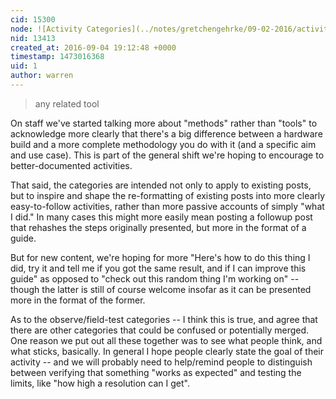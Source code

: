 ```yaml
---
cid: 15300
node: ![Activity Categories](../notes/gretchengehrke/09-02-2016/activity-categories)
nid: 13413
created_at: 2016-09-04 19:12:48 +0000
timestamp: 1473016368
uid: 1
author: warren
---
```


> any related tool

On staff we've started talking more about "methods" rather than "tools" to acknowledge more clearly that there's a big difference between a hardware build and a more complete methodology you do with it (and a specific aim and use case). This is part of the general shift we're hoping to encourage to better-documented activities. 

That said, the categories are intended not only to apply to existing posts, but to inspire and shape the re-formatting of existing posts into more clearly easy-to-follow activities, rather than more passive accounts of simply "what I did." In many cases this might more easily mean posting a followup post that rehashes the steps originally presented, but more in the format of a guide. 

But for new content, we're hoping for more "Here's how to do this thing I did, try it and tell me if you got the same result, and if I can improve this guide" as opposed to "check out this random thing I'm working on" -- though the latter is still of course welcome insofar as it can be presented more in the format of the former. 

As to the observe/field-test categories -- I think this is true, and agree that there are other categories that could be confused or potentially merged. One reason we put out all these together was to see what people think, and what sticks, basically. In general I hope people clearly state the goal of their activity -- and we will probably need to help/remind people to distinguish between verifying that something "works as expected" and testing the limits, like "how high a resolution can I get". 